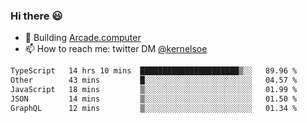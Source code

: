 ### Hi there 😃

- 🔨 Building [Arcade.computer](https://arcade.computer)
- 📫 How to reach me: twitter DM [@kernelsoe](https://twitter.com/kernelsoe)

<!--START_SECTION:waka-->

```txt
TypeScript   14 hrs 10 mins  ██████████████████████▒░░   89.96 %
Other        43 mins         █░░░░░░░░░░░░░░░░░░░░░░░░   04.57 %
JavaScript   18 mins         ▒░░░░░░░░░░░░░░░░░░░░░░░░   01.99 %
JSON         14 mins         ▒░░░░░░░░░░░░░░░░░░░░░░░░   01.50 %
GraphQL      12 mins         ▒░░░░░░░░░░░░░░░░░░░░░░░░   01.34 %
```

<!--END_SECTION:waka-->
